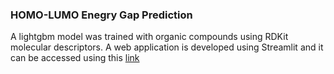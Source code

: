### HOMO-LUMO Enegry Gap Prediction 
A lightgbm model was trained with organic compounds using RDKit molecular descriptors. A web application is developed using Streamlit and it can be accessed using this [link](https://homo-lumo-gap-using-molecular-descriptors.streamlit.app/)

